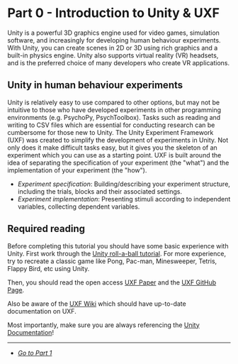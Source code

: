 # Part 0 - Introduction to Unity & UXF

Unity is a powerful 3D graphics engine used for video games, simulation software, and increasingly for developing human behaviour experiments. With Unity, you can create scenes in 2D or 3D using rich graphics and a built-in physics engine. Unity also supports virtual reality (VR) headsets, and is the preferred choice of many developers who create VR applications.

## Unity in human behaviour experiments

Unity is relatively easy to use compared to other options, but may not be intuitive to those who have developed experiments in other programming environments (e.g. PsychoPy, PsychToolbox). Tasks such as reading and writing to CSV files which are essential for conducting research can be cumbersome for those new to Unity. The Unity Experiment Framework (UXF) was created to simplify the development of experiments in Unity. Not only does it make difficult tasks easy, but it gives you the skeleton of an experiment which you can use as a starting point. UXF is built around the idea of separating the specification of your experiment (the "what") and the implementation of your experiment (the "how").

* *Experiment specification*: Building/describing your experiment structure, including the trials, blocks and their associated settings.
* *Experiment implementation*: Presenting stimuli according to independent variables, collecting dependent variables.


## Required reading

Before completing this tutorial you should have some basic experience with Unity. First work through the [Unity roll-a-ball tutorial](https://learn.unity.com/project/roll-a-ball-tutorial). For more experience, try to recreate a classic game like Pong, Pac-man, Minesweeper, Tetris, Flappy Bird, etc using Unity.

Then, you should read the open access [UXF Paper](https://github.com/immersivecognition/unity-experiment-framework) and the [UXF GitHub Page](https://github.com/immersivecognition/unity-experiment-framework).

Also be aware of the [UXF Wiki](https://github.com/immersivecognition/unity-experiment-framework/wiki) which should have up-to-date documentation on UXF.

Most importantly, make sure you are always referencing the [Unity Documentation](https://docs.unity3d.com/Manual/index.html)!

---

* [*Go to Part 1*](/uxf-tutorial/part-1)